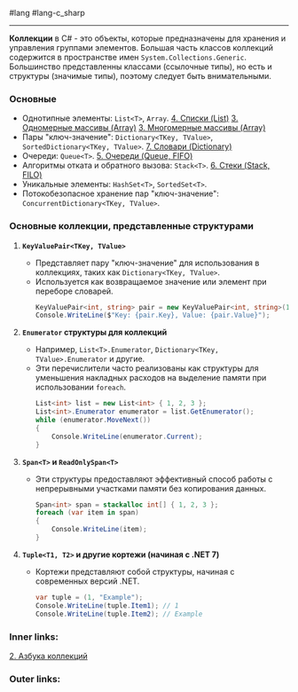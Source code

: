 #lang #lang-c_sharp

---
**Коллекции** в C# - это объекты, которые предназначены для хранения и управления группами элементов.
Большая часть классов коллекций содержится в пространстве имен `System.Collections.Generic`.
Большинство представленны классами (ссылочные типы), но есть и структуры (значимые типы), поэтому следует быть внимательными.

### Основные

- Однотипные элементы:  `List<T>`, `Array`.
[4. Списки (List)](1.%20Languages/C-sharp/0.%20Введение/3.%20Коллекции/4.%20Списки%20(List).md)
[3. Одномерные массивы (Array)](1.%20Languages/C-sharp/0.%20Введение/3.%20Коллекции/3.%20Одномерные%20массивы%20(Array).md)
[3. Многомерные массивы (Array)](1.%20Languages/C-sharp/0.%20Введение/3.%20Коллекции/3.%20Многомерные%20массивы%20(Array).md)
- Пары "ключ-значение":  `Dictionary<TKey, TValue>`, `SortedDictionary<TKey, TValue>`.
[7. Словари (Dictionary)](1.%20Languages/C-sharp/0.%20Введение/3.%20Коллекции/7.%20Словари%20(Dictionary).md)
- Очереди:  `Queue<T>`.
[5. Очереди (Queue, FIFO)](1.%20Languages/C-sharp/0.%20Введение/3.%20Коллекции/5.%20Очереди%20(Queue,%20FIFO).md)
- Алгоритмы отката и обратного вызова:  `Stack<T>`.
[6. Стеки (Stack, FILO)](1.%20Languages/C-sharp/0.%20Введение/3.%20Коллекции/6.%20Стеки%20(Stack,%20FILO).md)
- Уникальные элементы:  `HashSet<T>`, `SortedSet<T>`.
- Потокобезопасное хранение пар "ключ-значение":  `ConcurrentDictionary<TKey, TValue>`.

### Основные коллекции, представленные структурами

1. **`KeyValuePair<TKey, TValue>`**
    - Представляет пару "ключ-значение" для использования в коллекциях, таких как `Dictionary<TKey, TValue>`.
    - Используется как возвращаемое значение или элемент при переборе словарей.
        ```csharp
        KeyValuePair<int, string> pair = new KeyValuePair<int, string>(1, "Value");
        Console.WriteLine($"Key: {pair.Key}, Value: {pair.Value}");
        ```
        
2. **`Enumerator` структуры для коллекций**
    - Например, `List<T>.Enumerator`, `Dictionary<TKey, TValue>.Enumerator` и другие.
    - Эти перечислители часто реализованы как структуры для уменьшения накладных расходов на выделение памяти при использовании `foreach`.
        ```csharp
        List<int> list = new List<int> { 1, 2, 3 };
        List<int>.Enumerator enumerator = list.GetEnumerator();
        while (enumerator.MoveNext())
        {
            Console.WriteLine(enumerator.Current);
        }
        ```
        
3. **`Span<T>` и `ReadOnlySpan<T>`**
    - Эти структуры предоставляют эффективный способ работы с непрерывными участками памяти без копирования данных.
        ```csharp
        Span<int> span = stackalloc int[] { 1, 2, 3 };
        foreach (var item in span)
        {
            Console.WriteLine(item);
        }
        ```
        
4. **`Tuple<T1, T2>` и другие кортежи (начиная с .NET 7)**
    - Кортежи представляют собой структуры, начиная с современных версий .NET.
        ```csharp
        var tuple = (1, "Example");
        Console.WriteLine(tuple.Item1); // 1
        Console.WriteLine(tuple.Item2); // Example
        ```


### Inner links:
[2. Азбука коллекций](1.%20Languages/C-sharp/0.%20Введение/3.%20Коллекции/2.%20Азбука%20коллекций.md)

### Outer links:

